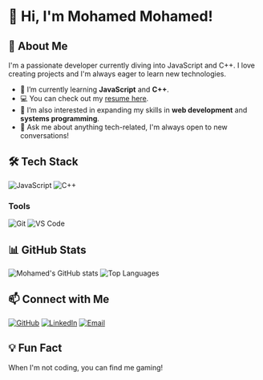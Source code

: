 # 👋 Hi, I'm Mohamed Mohamed!

## 🚀 About Me
I'm a passionate developer currently diving into JavaScript and C++. I love creating projects and I'm always eager to learn new technologies.

- 🌱 I’m currently learning **JavaScript** and **C++**.
- 💻 You can check out my [resume here](https://mohdjey123.github.io/portfolio/).
- 🔭 I’m also interested in expanding my skills in **web development** and **systems programming**.
- 💬 Ask me about anything tech-related, I'm always open to new conversations!

## 🛠️ Tech Stack
![JavaScript](https://img.shields.io/badge/-JavaScript-yellow?logo=javascript&logoColor=white)
![C++](https://img.shields.io/badge/-C++-blue?logo=c%2B%2B&logoColor=white)

### Tools
![Git](https://img.shields.io/badge/-Git-F05032?logo=git&logoColor=white)
![VS Code](https://img.shields.io/badge/-VS_Code-007ACC?logo=visual-studio-code&logoColor=white)

## 📊 GitHub Stats
![Mohamed's GitHub stats](https://github-readme-stats.vercel.app/api?username=Mohdjey123&show_icons=true&theme=radical)
![Top Languages](https://github-readme-stats.vercel.app/api/top-langs/?username=Mohdjey123&layout=compact&theme=radical)

## 📫 Connect with Me
[![GitHub](https://img.shields.io/badge/-GitHub-181717?logo=github&logoColor=white)](https://github.com/Mohdjey123)
[![LinkedIn](https://img.shields.io/badge/-LinkedIn-blue?logo=linkedin)](https://linkedin.com/in/mohamed-mohamed-605412305) 
[![Email](https://img.shields.io/badge/-Email-red?logo=gmail)](mailto:your.email@example.com) <!-- Replace with your email -->

## 💡 Fun Fact
When I'm not coding, you can find me gaming!

